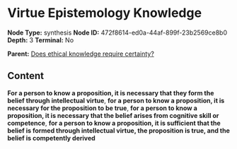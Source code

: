 # Virtue Epistemology Knowledge

**Node Type:** synthesis
**Node ID:** 472f8614-ed0a-44af-899f-23b2569ce8b0
**Depth:** 3
**Terminal:** No

**Parent:** [Does ethical knowledge require certainty?](does-ethical-knowledge-require-certainty.md)

## Content

**For a person to know a proposition, it is necessary that they form the belief through intellectual virtue**, **for a person to know a proposition, it is necessary for the proposition to be true**, **for a person to know a proposition, it is necessary that the belief arises from cognitive skill or competence**, **for a person to know a proposition, it is sufficient that the belief is formed through intellectual virtue, the proposition is true, and the belief is competently derived**
